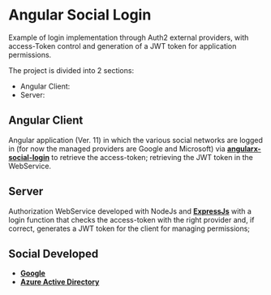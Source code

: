 # Angular Social Login

Example of login implementation through Auth2 external providers, with access-Token control and generation of a JWT token for application permissions.

The project is divided into 2 sections:
 - Angular Client:
 - Server:
 
## Angular Client

Angular application (Ver. 11) in which the various social networks are logged in (for now the managed providers are Google and Microsoft) via [**angularx-social-login**](https://github.com/abacritt/angularx-social-login#readme) to retrieve the access-token; retrieving the JWT token in the WebService.

## Server

Authorization WebService developed with NodeJs and [**ExpressJs**](https://expressjs.com/) with a login function that checks the access-token with the right provider and, if correct, generates a JWT token for the client for managing permissions;

## Social Developed

- [**Google**](https://developers.google.com/adwords/api/docs/guides/authentication)
- [**Azure Active Directory**](https://docs.microsoft.com/it-it/azure/active-directory/develop/howto-create-service-principal-portal)

